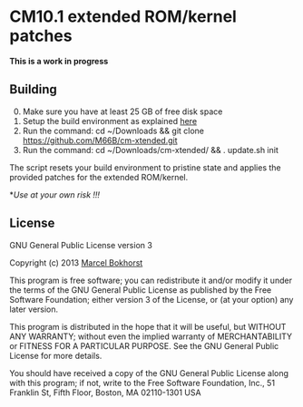 CM10.1 extended ROM/kernel patches
==================================

**This is a work in progress**

Building
--------

0. Make sure you have at least 25 GB of free disk space
1. Setup the build environment as explained [here](http://forum.xda-developers.com/showthread.php?t=2164696)
2. Run the command: cd ~/Downloads && git clone https://github.com/M66B/cm-xtended.git
3. Run the command: cd ~/Downloads/cm-xtended/ && . update.sh init

The script resets your build environment to pristine state and applies the provided patches for the extended ROM/kernel.

**Use at your own risk !!!*

License
-------

GNU General Public License version 3

Copyright (c) 2013 [Marcel Bokhorst](http://blog.bokhorst.biz/about/)

This program is free software; you can redistribute it and/or modify
it under the terms of the GNU General Public License as published by
the Free Software Foundation; either version 3 of the License, or
(at your option) any later version.

This program is distributed in the hope that it will be useful,
but WITHOUT ANY WARRANTY; without even the implied warranty of
MERCHANTABILITY or FITNESS FOR A PARTICULAR PURPOSE.  See the
GNU General Public License for more details.

You should have received a copy of the GNU General Public License
along with this program; if not, write to the Free Software
Foundation, Inc., 51 Franklin St, Fifth Floor, Boston, MA  02110-1301  USA
